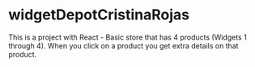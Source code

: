 # widgetDepotCristinaRojas
This is a project with React - Basic store that has 4 products (Widgets 1 through 4). When you click on a product you get extra details on that product.
